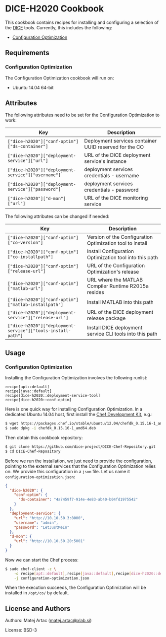 DICE-H2020 Cookbook
===================
This cookbook contains recipes for installing and configuring a selection of
the [DICE](http://www.dice-h2020.org) tools. Currently, this includes the
following:

* [Configuration Optimization](https://github.com/dice-project/DICE-Configuration-BO4CO)

Requirements
------------

### Configuration Optimization

The Configuration Optimization cookbook will run on:

* Ubuntu 14.04 64-bit

Attributes
----------

The following attributes need to be set for the Configuration Optimization to work:

  Key                                                | Description
  ---                                                | -----------
  `["dice-h2020"]["conf-optim"]["ds-container"]`     | Deployment services container UUID reserved for the CO
  `["dice-h2020"]["deployment-service"]["url"]`      | URL of the DICE deployment service's instance
  `["dice-h2020"]["deployment-service"]["username"]` | deployment services credentials - username
  `["dice-h2020"]["deployment-service"]["password"]` | deployment services credentials - password
  `["dice-h2020"]["d-mon"]["url"]`                   | URL of the DICE monitoring service

The following attributes can be changed if needed:

  Key                                                          | Description
  ---                                                          | -----------
  `["dice-h2020"]["conf-optim"]["co-version"]`                 | Version of the Configuration Optimization tool to install
  `["dice-h2020"]["conf-optim"]["co-installpath"]`             | Install Configuration Optimization tool into this path
  `["dice-h2020"]["conf-optim"]["release-url"]`                | URL of the Configuration Optimization's release
  `["dice-h2020"]["conf-optim"]["matlab-url"]`                 | URL where the MATLAB Compiler Runtime R2015a resides
  `["dice-h2020"]["conf-optim"]["matlab-installpath"]`         | Install MATLAB into this path
  `["dice-h2020"]["deployment-service"]["release-url"]`        | URL of the DICE deployment release package
  `["dice-h2020"]["deployment-service"]["tools-install-path"]` | Install DICE deployment service CLI tools into this path



Usage
-----

### Configuration Optimization

Installing the Configuration Optimization involves the following runlist:

```
recipe[apt::default]
recipe[java::default]
recipe[dice-h2020::deployment-service-tool]
recipe[dice-h2020::conf-optim]
```

Here is one quick way for installing Configuration Optimization. In a dedicated
Ubuntu 14.04 host, first install the [Chef Development Kit](https://downloads.chef.io/chef-dk/),
e.g.:

```bash
$ wget https://packages.chef.io/stable/ubuntu/12.04/chefdk_0.15.16-1_amd64.deb
$ sudo dpkg -i chefdk_0.15.16-1_amd64.deb
```

Then obtain this cookbook repository:

```bash
$ git clone https://github.com/dice-project/DICE-Chef-Repository.git
$ cd DICE-Chef-Repository
```

Before we run the installation, we just need to provide the configuration,
pointing to the external services that the Configuration Optimization relies
on. We provide this configuration in a `json` file. Let us name it
`configuration-optimization.json`:

```json
{
  "dice-h2020": {
    "conf-optim": {
      "ds-container": "4a7459f7-914e-4e83-ab40-b04fd1975542"
    }
  }, 
  "deployment-service": {
    "url": "http://10.10.50.3:8000",
    "username": "admin",
    "password": "LetJustMeIn"
  },
  "d-mon": {
    "url": "http://10.10.50.20:5001"
  }
}
```

Now we can start the Chef process:

```bash
$ sudo chef-client -z \
    -o recipe[apt::default],recipe[java::default],recipe[dice-h2020::deployment-service-tool],recipe[dice-h2020::conf-optim] \
    -j configuration-optimization.json 
```

When the execution succeeds, the Configuration Optimization will be installed
in `/opt/co/` by default.

License and Authors
-------------------
Authors: Matej Artac (matej.artac@xlab.si)

License: BSD-3
